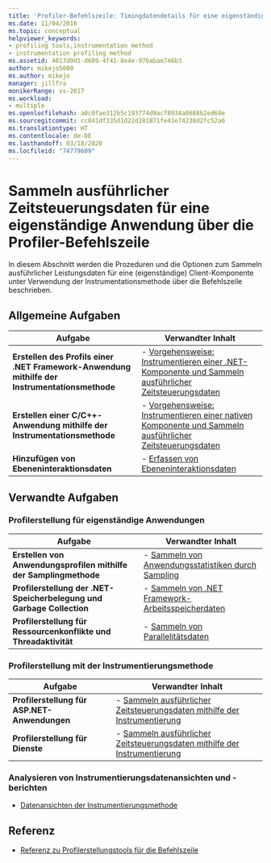 ```yaml
---
title: 'Profiler-Befehlszeile: Timingdatendetails für eine eigenständige App'
ms.date: 11/04/2016
ms.topic: conceptual
helpviewer_keywords:
- profiling tools,instrumentation method
- instrumentation profiling method
ms.assetid: 4017d9d1-d609-4f41-8e4e-976abae746b3
author: mikejo5000
ms.author: mikejo
manager: jillfra
monikerRange: vs-2017
ms.workload:
- multiple
ms.openlocfilehash: a0c0fae312b5c193774d9acf8934a0688b2ed69e
ms.sourcegitcommit: cc841df335d1d22d281871fe41e74238d2fc52a6
ms.translationtype: HT
ms.contentlocale: de-DE
ms.lasthandoff: 03/18/2020
ms.locfileid: "74779609"
---
```

# <a name="collect-detailed-timing-data-for-a-stand-alone-application-by-using-the-profiler-command-line"></a>Sammeln ausführlicher Zeitsteuerungsdaten für eine eigenständige Anwendung über die Profiler-Befehlszeile
In diesem Abschnitt werden die Prozeduren und die Optionen zum Sammeln ausführlicher Leistungsdaten für eine (eigenständige) Client-Komponente unter Verwendung der Instrumentationsmethode über die Befehlszeile beschrieben.

## <a name="common-tasks"></a>Allgemeine Aufgaben

|Aufgabe|Verwandter Inhalt|
|----------|---------------------|
|**Erstellen des Profils einer .NET Framework-Anwendung mithilfe der Instrumentationsmethode**|-   [Vorgehensweise: Instrumentieren einer .NET-Komponente und Sammeln ausführlicher Zeitsteuerungsdaten](../profiling/how-to-instrument-a-dotnet-framework-component-and-collect-timing-data.md)|
|**Erstellen einer C/C++-Anwendung mithilfe der Instrumentationsmethode**|-   [Vorgehensweise: Instrumentieren einer nativen Komponente und Sammeln ausführlicher Zeitsteuerungsdaten](../profiling/how-to-instrument-a-native-component-and-collect-timing-data.md)|
|**Hinzufügen von Ebeneninteraktionsdaten**|-   [Erfassen von Ebeneninteraktionsdaten](../profiling/adding-tier-interaction-data-from-the-command-line.md)|

## <a name="related-tasks"></a>Verwandte Aufgaben

### <a name="profile-stand-alone-applications"></a>Profilerstellung für eigenständige Anwendungen

|Aufgabe|Verwandter Inhalt|
|----------|---------------------|
|**Erstellen von Anwendungsprofilen mithilfe der Samplingmethode**|-   [Sammeln von Anwendungsstatistiken durch Sampling](../profiling/collecting-application-statistics-for-stand-alone-applications.md)|
|**Profilerstellung der .NET-Speicherbelegung und Garbage Collection**|-   [Sammeln von .NET Framework-Arbeitsspeicherdaten](../profiling/collecting-dotnet-framework-memory-data-for-stand-alone-applications.md)|
|**Profilerstellung für Ressourcenkonflikte und Threadaktivität**|-   [Sammeln von Parallelitätsdaten](../profiling/collecting-concurrency-data-for-stand-alone-applications.md)|

### <a name="profile-by-using-the-instrumentation-method"></a>Profilerstellung mit der Instrumentierungsmethode

|Aufgabe|Verwandter Inhalt|
|----------|---------------------|
|**Profilerstellung für ASP.NET-Anwendungen**|-   [Sammeln ausführlicher Zeitsteuerungsdaten mithilfe der Instrumentierung](../profiling/collecting-detailed-timing-data-aspnet-profiler-instrumentation-method.md)|
|**Profilerstellung für Dienste**|-   [Sammeln ausführlicher Zeitsteuerungsdaten mithilfe der Instrumentierung](../profiling/collecting-detailed-timing-data-for-services-by-using-the-instrumentation-method.md)|

### <a name="analyze-instrumentation-data-views-and-reports"></a>Analysieren von Instrumentierungsdatenansichten und -berichten
- [Datenansichten der Instrumentierungsmethode](../profiling/instrumentation-method-data-views.md)

## <a name="reference"></a>Referenz
- [Referenz zu Profilerstellungstools für die Befehlszeile](../profiling/command-line-profiling-tools-reference.md)
